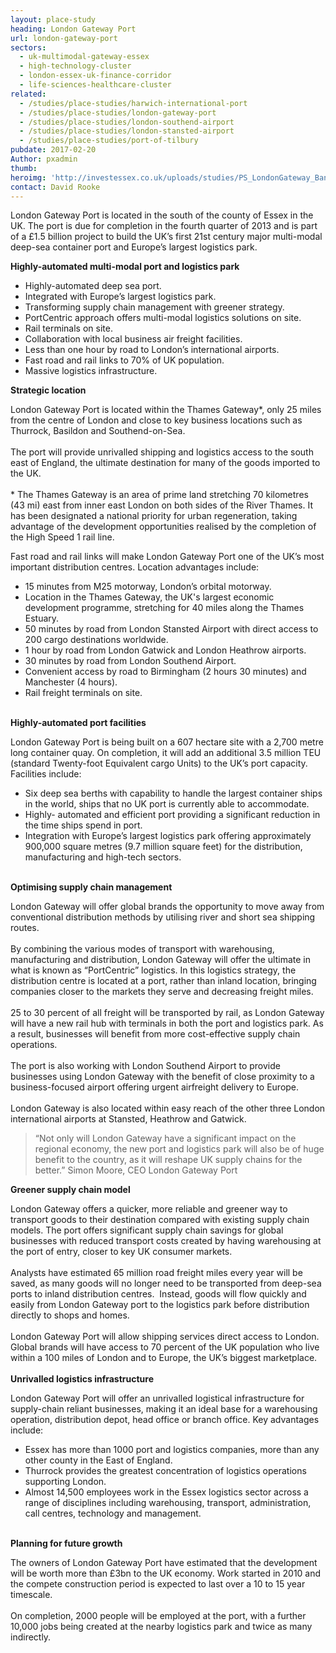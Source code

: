 ```yaml
---
layout: place-study
heading: London Gateway Port
url: london-gateway-port
sectors:
  - uk-multimodal-gateway-essex
  - high-technology-cluster
  - london-essex-uk-finance-corridor
  - life-sciences-healthcare-cluster
related:
  - /studies/place-studies/harwich-international-port
  - /studies/place-studies/london-gateway-port
  - /studies/place-studies/london-southend-airport
  - /studies/place-studies/london-stansted-airport
  - /studies/place-studies/port-of-tilbury 
pubdate: 2017-02-20
Author: pxadmin
thumb: 
heroimg: 'http://investessex.co.uk/uploads/studies/PS_LondonGateway_Banner.jpg'
contact: David Rooke
---
```

 <p>London Gateway Port is located in the south of the county of Essex in the UK. The port is due for completion in the fourth quarter of 2013 and is part of a £1.5 billion project to build the UK’s first 21st century major multi-modal deep-sea container port and Europe’s largest logistics park.</p><p><strong>Highly-automated multi-modal port and logistics park</strong></p><ul><li>Highly-automated deep sea port.</li><li>Integrated with Europe’s largest logistics park.</li><li>Transforming supply chain management with greener strategy.</li><li>PortCentric approach offers multi-modal logistics solutions on site.</li><li>Rail terminals on site.</li><li>Collaboration with local business air freight facilities.</li><li>Less than one hour by road to London’s international airports.</li><li>Fast road and rail links to 70% of UK population.</li><li>Massive logistics infrastructure.</li></ul><p><strong>Strategic location</strong></p><p>London Gateway Port is located within the Thames Gateway*, only 25 miles from the centre of London and close to key business locations such as Thurrock, Basildon and Southend-on-Sea.<br/><br/>The port will provide unrivalled shipping and logistics access to the south east of England, the ultimate destination for many of the goods imported to the UK. <br/><br/>* The Thames Gateway is an area of prime land stretching 70 kilometres (43 mi) east from inner east London on both sides of the River Thames. It has been designated a national priority for urban regeneration, taking advantage of the development opportunities realised by the completion of the High Speed 1 rail line.</p><p>Fast road and rail links will make London Gateway Port one of the UK’s most important distribution centres. Location advantages include:</p><ul><li>15 minutes from M25 motorway, London’s orbital motorway.</li><li>Location in the Thames Gateway, the UK's largest economic development programme, stretching for 40 miles along the Thames Estuary.</li><li>50 minutes by road from London Stansted Airport with direct access to 200 cargo destinations worldwide.</li><li>1 hour by road from London Gatwick and London Heathrow airports.</li><li>30 minutes by road from London Southend Airport.</li><li>Convenient access by road to Birmingham (2 hours 30 minutes) and Manchester (4 hours).</li><li>Rail freight terminals on site.</li></ul><p><br/><strong>Highly-automated port facilities </strong></p><p>London Gateway Port is being built on a 607 hectare site with a 2,700 metre long container quay. On completion, it will add an additional 3.5 million TEU (standard Twenty-foot Equivalent cargo Units) to the UK’s port capacity. Facilities include:</p><ul><li>Six deep sea berths with capability to handle the largest container ships in the world, ships that no UK port is currently able to accommodate.</li><li>Highly- automated and efficient port providing a significant reduction in the time ships spend in port.</li><li>Integration with Europe’s largest logistics park offering approximately 900,000 square metres (9.7 million square feet) for the distribution, manufacturing and high-tech sectors.</li></ul><p><br/><strong>Optimising supply chain management  </strong></p><p>London Gateway will offer global brands the opportunity to move away from conventional distribution methods by utilising river and short sea shipping routes.<br/><br/>By combining the various modes of transport with warehousing, manufacturing and distribution, London Gateway will offer the ultimate in what is known as “PortCentric” logistics. In this logistics strategy, the distribution centre is located at a port, rather than inland location, bringing companies closer to the markets they serve and decreasing freight miles.<br/><br/>25 to 30 percent of all freight will be transported by rail, as London Gateway will have a new rail hub with terminals in both the port and logistics park. As a result, businesses will benefit from more cost-effective supply chain operations.<br/><br/>The port is also working with London Southend Airport to provide businesses using London Gateway with the benefit of close proximity to a business-focused airport offering urgent airfreight delivery to Europe.<br/><br/>London Gateway is also located within easy reach of the other three London international airports at Stansted, Heathrow and Gatwick.</p><blockquote><p>“Not only will London Gateway have a significant impact on the regional economy, the new port and logistics park will also be of huge benefit to the country, as it will reshape UK supply chains for the better.” Simon Moore, CEO London Gateway Port</p></blockquote><p><strong>Greener supply chain model</strong></p><p>London Gateway offers a quicker, more reliable and greener way to transport goods to their destination compared with existing supply chain models. The port offers significant supply chain savings for global businesses with reduced transport costs created by having warehousing at the port of entry, closer to key UK consumer markets.<br/><br/>Analysts have estimated 65 million road freight miles every year will be saved, as many goods will no longer need to be transported from deep-sea ports to inland distribution centres.  Instead, goods will flow quickly and easily from London Gateway port to the logistics park before distribution directly to shops and homes.<br/><br/>London Gateway Port will allow shipping services direct access to London. Global brands will have access to 70 percent of the UK population who live within a 100 miles of London and to Europe, the UK’s biggest marketplace.<br/><br/><strong>Unrivalled logistics infrastructure</strong></p><p>London Gateway Port will offer an unrivalled logistical infrastructure for supply-chain reliant businesses, making it an ideal base for a warehousing operation, distribution depot, head office or branch office. Key advantages include:</p><ul><li>Essex has more than 1000 port and logistics companies, more than any other county in the East of England. </li><li>Thurrock provides the greatest concentration of logistics operations supporting London.</li><li>Almost 14,500 employees work in the Essex logistics sector across a range of disciplines including warehousing, transport, administration, call centres, technology and management.</li></ul><p><br/><strong>Planning for future growth</strong></p><p>The owners of London Gateway Port have estimated that the development will be worth more than £3bn to the UK economy. Work started in 2010 and the compete construction period is expected to last over a 10 to 15 year timescale.<br/><br/>On completion, 2000 people will be employed at the port, with a further 10,000 jobs being created at the nearby logistics park and twice as many indirectly.</p> 